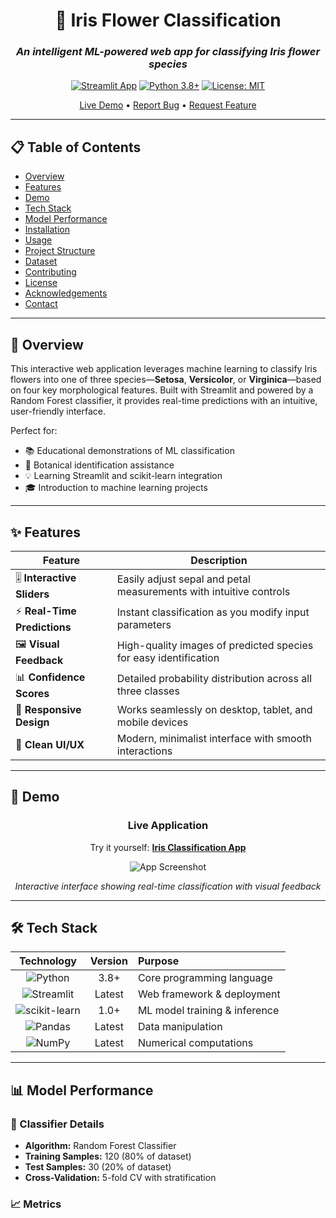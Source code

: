 <div align="center">

# 🌸 Iris Flower Classification

### *An intelligent ML-powered web app for classifying Iris flower species*

[![Streamlit App](https://static.streamlit.io/badges/streamlit_badge_black_white.svg)](https://iris-classification-tyozw8vpabhfjva2yfwyvx.streamlit.app/)
[![Python 3.8+](https://img.shields.io/badge/python-3.8+-blue.svg)](https://www.python.org/downloads/)
[![License: MIT](https://img.shields.io/badge/License-MIT-yellow.svg)](https://opensource.org/licenses/MIT)

[Live Demo](https://iris-classification-tyozw8vpabhfjva2yfwyvx.streamlit.app/) • [Report Bug](https://github.com/yourusername/iris-classification/issues) • [Request Feature](https://github.com/yourusername/iris-classification/issues)

</div>

---

## 📋 Table of Contents

- [Overview](#-overview)
- [Features](#-features)
- [Demo](#-demo)
- [Tech Stack](#-tech-stack)
- [Model Performance](#-model-performance)
- [Installation](#-installation)
- [Usage](#-usage)
- [Project Structure](#-project-structure)
- [Dataset](#-dataset)
- [Contributing](#-contributing)
- [License](#-license)
- [Acknowledgements](#-acknowledgements)
- [Contact](#-contact)

---

## 🌟 Overview

This interactive web application leverages machine learning to classify Iris flowers into one of three species—**Setosa**, **Versicolor**, or **Virginica**—based on four key morphological features. Built with Streamlit and powered by a Random Forest classifier, it provides real-time predictions with an intuitive, user-friendly interface.

Perfect for:
- 📚 Educational demonstrations of ML classification
- 🔬 Botanical identification assistance
- 💡 Learning Streamlit and scikit-learn integration
- 🎓 Introduction to machine learning projects

---

## ✨ Features

| Feature | Description |
|---------|-------------|
| 🎚️ **Interactive Sliders** | Easily adjust sepal and petal measurements with intuitive controls |
| ⚡ **Real-Time Predictions** | Instant classification as you modify input parameters |
| 🖼️ **Visual Feedback** | High-quality images of predicted species for easy identification |
| 📊 **Confidence Scores** | Detailed probability distribution across all three classes |
| 📱 **Responsive Design** | Works seamlessly on desktop, tablet, and mobile devices |
| 🎨 **Clean UI/UX** | Modern, minimalist interface with smooth interactions |

---

## 🎥 Demo

<div align="center">

### Live Application

Try it yourself: **[Iris Classification App](https://iris-classification-tyozw8vpabhfjva2yfwyvx.streamlit.app/)**

![App Screenshot](https://via.placeholder.com/800x450.png?text=Add+Your+Screenshot+Here)

*Interactive interface showing real-time classification with visual feedback*

</div>

---

## 🛠️ Tech Stack

<div align="center">

| Technology | Version | Purpose |
|:----------:|:-------:|:--------|
| ![Python](https://img.shields.io/badge/Python-3776AB?style=for-the-badge&logo=python&logoColor=white) | 3.8+ | Core programming language |
| ![Streamlit](https://img.shields.io/badge/Streamlit-FF4B4B?style=for-the-badge&logo=streamlit&logoColor=white) | Latest | Web framework & deployment |
| ![scikit-learn](https://img.shields.io/badge/scikit--learn-F7931E?style=for-the-badge&logo=scikit-learn&logoColor=white) | 1.0+ | ML model training & inference |
| ![Pandas](https://img.shields.io/badge/Pandas-150458?style=for-the-badge&logo=pandas&logoColor=white) | Latest | Data manipulation |
| ![NumPy](https://img.shields.io/badge/NumPy-013243?style=for-the-badge&logo=numpy&logoColor=white) | Latest | Numerical computations |

</div>

---

## 📊 Model Performance

### 🎯 Classifier Details

- **Algorithm:** Random Forest Classifier
- **Training Samples:** 120 (80% of dataset)
- **Test Samples:** 30 (20% of dataset)
- **Cross-Validation:** 5-fold CV with stratification

### 📈 Metrics
